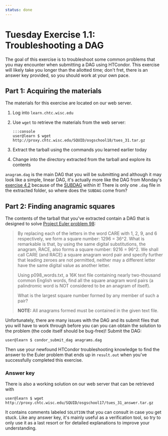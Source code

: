 ```yaml
---
status: done
---
```


Tuesday Exercise 1.1: Troubleshooting a DAG
===========================================

The goal of this exercise is to troubleshoot some common problems that you may encounter when submitting a DAG using
HTCondor.
This exercise will likely take you longer than the allotted time; don't fret, there is an answer key provided, so you
should work at your own pace.

Part 1: Acquiring the materials
-------------------------------

The materials for this exercise are located on our web server.

1.  Log into `learn.chtc.wisc.edu`
2.  Use `wget` to retrieve the materials from the web server:

        :::console
        user@learn $ wget http://proxy.chtc.wisc.edu/SQUID/osgschool18/tues_31.tar.gz

3.  Extract the tarball using the commands you learned earlier today
4.  Change into the directory extracted from the tarball and explore its contents

`anagram.dag` is the main DAG that you will be submitting and although it may look like a simple, linear DAG, it's
actually more like the DAG from Monday's [exercise 4.2](/materials/day1/part4-ex1-simple-dag.md) because of the
[SUBDAG](http://research.cs.wisc.edu/htcondor/manual/v8.6/2_10DAGMan_Applications.html#SECTION0031091100000000000000)
within it!
There is only one `.dag` file in the extracted folder, so where does the `SUBDAG` come from?

Part 2: Finding anagramic squares
---------------------------------

The contents of the tarball that you've extracted contain a DAG that is designed to solve
[Project Euler problem 98](https://projecteuler.net/problem=98):

> By replacing each of the letters in the word CARE with 1, 2, 9, and 6 respectively, we form a square number: 1296 =
> 36^2. What is remarkable is that, by using the same digital substitutions, the anagram, RACE, also forms a square
> number: 9216 = 96^2. We shall call CARE (and RACE) a square anagram word pair and specify further that leading zeroes
> are not permitted, neither may a different letter have the same digital value as another letter.
>
> Using p098_words.txt, a 16K text file containing nearly two-thousand common English words, find all the square 
> anagram word pairs (a palindromic word is NOT considered to be an anagram of itself).
>
> What is the largest square number formed by any member of such a pair?
>
> **NOTE:** All anagrams formed must be contained in the given text file.

Unfortunately, there are many issues with the DAG and its submit files that you will have to work through before you can
you can obtain the solution to the problem (the code itself should be bug-free)!
Submit the DAG:

```console
user@learn $ condor_submit_dag anagrams.dag
```

Then use your newfound HTCondor troubleshooting knowledge to find the answer to the Euler problem that ends up in
`result.out` when you've successfully completed this exercise.

### Answer key

There is also a working solution on our web server that can be retrieved with

``` console
user@learn $ wget http://proxy.chtc.wisc.edu/SQUID/osgschool17/tues_31_answer.tar.gz
```

It contains comments labeled `SOLUTION` that you can consult in case you get stuck.
Like any answer key, it's mainly useful as a verification tool, so try to only use it as a last resort or for detailed
explanations to improve your understanding.

